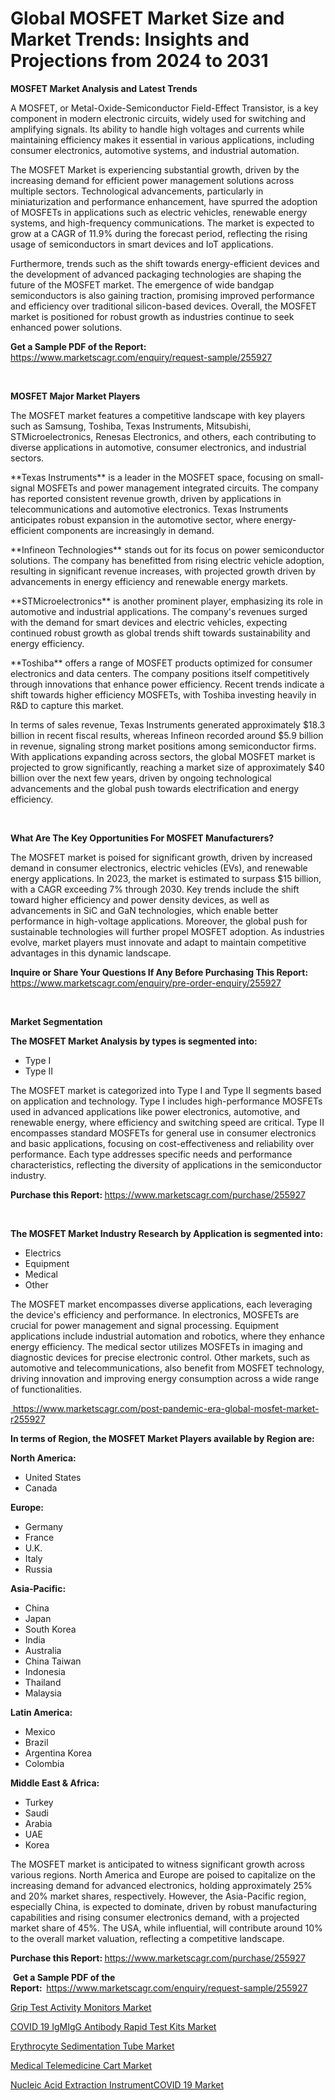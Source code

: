 <p><h1>Global MOSFET Market Size and Market Trends: Insights and Projections from 2024 to 2031</h1></p><p><strong>MOSFET Market Analysis and Latest Trends</strong></p>
<p><p>A MOSFET, or Metal-Oxide-Semiconductor Field-Effect Transistor, is a key component in modern electronic circuits, widely used for switching and amplifying signals. Its ability to handle high voltages and currents while maintaining efficiency makes it essential in various applications, including consumer electronics, automotive systems, and industrial automation.</p><p>The MOSFET Market is experiencing substantial growth, driven by the increasing demand for efficient power management solutions across multiple sectors. Technological advancements, particularly in miniaturization and performance enhancement, have spurred the adoption of MOSFETs in applications such as electric vehicles, renewable energy systems, and high-frequency communications. The market is expected to grow at a CAGR of 11.9% during the forecast period, reflecting the rising usage of semiconductors in smart devices and IoT applications.</p><p>Furthermore, trends such as the shift towards energy-efficient devices and the development of advanced packaging technologies are shaping the future of the MOSFET market. The emergence of wide bandgap semiconductors is also gaining traction, promising improved performance and efficiency over traditional silicon-based devices. Overall, the MOSFET market is positioned for robust growth as industries continue to seek enhanced power solutions.</p></p>
<p><strong>Get a Sample PDF of the Report:&nbsp;</strong> <a href="https://www.marketscagr.com/enquiry/request-sample/255927?utm_campaign=1817&utm_medium=2&utm_source=Github&utm_content=ia&utm_term=31102024&utm_id=mosfet">https://www.marketscagr.com/enquiry/request-sample/255927</a></p>
<p>&nbsp;</p>
<p><strong>MOSFET Major Market Players</strong></p>
<p><p>The MOSFET market features a competitive landscape with key players such as Samsung, Toshiba, Texas Instruments, Mitsubishi, STMicroelectronics, Renesas Electronics, and others, each contributing to diverse applications in automotive, consumer electronics, and industrial sectors.</p><p>**Texas Instruments** is a leader in the MOSFET space, focusing on small-signal MOSFETs and power management integrated circuits. The company has reported consistent revenue growth, driven by applications in telecommunications and automotive electronics. Texas Instruments anticipates robust expansion in the automotive sector, where energy-efficient components are increasingly in demand.</p><p>**Infineon Technologies** stands out for its focus on power semiconductor solutions. The company has benefitted from rising electric vehicle adoption, resulting in significant revenue increases, with projected growth driven by advancements in energy efficiency and renewable energy markets.</p><p>**STMicroelectronics** is another prominent player, emphasizing its role in automotive and industrial applications. The company's revenues surged with the demand for smart devices and electric vehicles, expecting continued robust growth as global trends shift towards sustainability and energy efficiency.</p><p>**Toshiba** offers a range of MOSFET products optimized for consumer electronics and data centers. The company positions itself competitively through innovations that enhance power efficiency. Recent trends indicate a shift towards higher efficiency MOSFETs, with Toshiba investing heavily in R&D to capture this market.</p><p>In terms of sales revenue, Texas Instruments generated approximately $18.3 billion in recent fiscal results, whereas Infineon recorded around $5.9 billion in revenue, signaling strong market positions among semiconductor firms. With applications expanding across sectors, the global MOSFET market is projected to grow significantly, reaching a market size of approximately $40 billion over the next few years, driven by ongoing technological advancements and the global push towards electrification and energy efficiency.</p></p>
<p>&nbsp;</p>
<p><strong>What Are The Key Opportunities For MOSFET Manufacturers?</strong></p>
<p><p>The MOSFET market is poised for significant growth, driven by increased demand in consumer electronics, electric vehicles (EVs), and renewable energy applications. In 2023, the market is estimated to surpass $15 billion, with a CAGR exceeding 7% through 2030. Key trends include the shift toward higher efficiency and power density devices, as well as advancements in SiC and GaN technologies, which enable better performance in high-voltage applications. Moreover, the global push for sustainable technologies will further propel MOSFET adoption. As industries evolve, market players must innovate and adapt to maintain competitive advantages in this dynamic landscape.</p></p>
<p><strong>Inquire or Share Your Questions If Any Before Purchasing This Report:</strong> <a href="https://www.marketscagr.com/enquiry/pre-order-enquiry/255927?utm_campaign=1817&utm_medium=2&utm_source=Github&utm_content=ia&utm_term=31102024&utm_id=mosfet">https://www.marketscagr.com/enquiry/pre-order-enquiry/255927</a></p>
<p>&nbsp;</p>
<p><strong>Market Segmentation</strong></p>
<p><strong>The MOSFET Market Analysis by types is segmented into:</strong></p>
<p><ul><li>Type I</li><li>Type II</li></ul></p>
<p><p>The MOSFET market is categorized into Type I and Type II segments based on application and technology. Type I includes high-performance MOSFETs used in advanced applications like power electronics, automotive, and renewable energy, where efficiency and switching speed are critical. Type II encompasses standard MOSFETs for general use in consumer electronics and basic applications, focusing on cost-effectiveness and reliability over performance. Each type addresses specific needs and performance characteristics, reflecting the diversity of applications in the semiconductor industry.</p></p>
<p><strong>Purchase this Report:&nbsp;</strong><a href="https://www.marketscagr.com/purchase/255927?utm_campaign=1817&utm_medium=2&utm_source=Github&utm_content=ia&utm_term=31102024&utm_id=mosfet">https://www.marketscagr.com/purchase/255927</a></p>
<p>&nbsp;</p>
<p><strong>The MOSFET Market Industry Research by Application is segmented into:</strong></p>
<p><ul><li>Electrics</li><li>Equipment</li><li>Medical</li><li>Other</li></ul></p>
<p><p>The MOSFET market encompasses diverse applications, each leveraging the device's efficiency and performance. In electronics, MOSFETs are crucial for power management and signal processing. Equipment applications include industrial automation and robotics, where they enhance energy efficiency. The medical sector utilizes MOSFETs in imaging and diagnostic devices for precise electronic control. Other markets, such as automotive and telecommunications, also benefit from MOSFET technology, driving innovation and improving energy consumption across a wide range of functionalities.</p></p>
<p><a href="https://www.marketscagr.com/post-pandemic-era-global-mosfet-market-r255927?utm_campaign=1817&utm_medium=2&utm_source=Github&utm_content=ia&utm_term=31102024&utm_id=mosfet">&nbsp;https://www.marketscagr.com/post-pandemic-era-global-mosfet-market-r255927</a></p>
<p><strong>In terms of Region, the MOSFET Market Players available by Region are:</strong></p>
<p>
    <p> <strong> North America: </strong>
        <ul>
            <li>United States</li>
            <li>Canada</li>
        </ul>
        </p> 
    <p> <strong> Europe: </strong>
        <ul>
            <li>Germany</li>
            <li>France</li>
            <li>U.K.</li>
            <li>Italy</li>
            <li>Russia</li>
        </ul>
        </p> 
    <p> <strong> Asia-Pacific: </strong>
        <ul>
            <li>China</li>
            <li>Japan</li>
            <li>South Korea</li>
            <li>India</li>
            <li>Australia</li>
            <li>China Taiwan</li>
            <li>Indonesia</li>
            <li>Thailand</li>
            <li>Malaysia</li>
        </ul>
        </p> 
    <p> <strong> Latin America: </strong>
        <ul>
            <li>Mexico</li>
            <li>Brazil</li>
            <li>Argentina Korea</li>
            <li>Colombia</li>
        </ul>
        </p> 
    <p> <strong> Middle East & Africa: </strong>
        <ul>
            <li>Turkey</li>
            <li>Saudi</li>
            <li>Arabia</li>
            <li>UAE</li>
            <li>Korea</li>
        </ul>
    </p>
    </p>
<p><p>The MOSFET market is anticipated to witness significant growth across various regions. North America and Europe are poised to capitalize on the increasing demand for advanced electronics, holding approximately 25% and 20% market shares, respectively. However, the Asia-Pacific region, especially China, is expected to dominate, driven by robust manufacturing capabilities and rising consumer electronics demand, with a projected market share of 45%. The USA, while influential, will contribute around 10% to the overall market valuation, reflecting a competitive landscape.</p></p>
<p><strong>Purchase this Report: </strong><a href="https://www.marketscagr.com/purchase/255927?utm_campaign=1817&utm_medium=2&utm_source=Github&utm_content=ia&utm_term=31102024&utm_id=mosfet">https://www.marketscagr.com/purchase/255927</a></p>
<p>&nbsp;<strong>Get a Sample PDF of the Report:&nbsp;&nbsp;</strong><a href="https://www.marketscagr.com/enquiry/request-sample/255927?utm_campaign=1817&utm_medium=2&utm_source=Github&utm_content=ia&utm_term=31102024&utm_id=mosfet">https://www.marketscagr.com/enquiry/request-sample/255927</a></p>
<p><strong></strong></p>
<p><p><a href="https://www.linkedin.com/pulse/pioneering-growth-analyzing-global-grip-test-activity-monitors-oi0mf?utm_campaign=1817&utm_medium=2&utm_source=Github&utm_content=ia&utm_term=31102024&utm_id=mosfet">Grip Test Activity Monitors Market</a></p><p><a href="https://www.linkedin.com/pulse/market-dynamics-future-trends-global-covid-19-igmigg-khnpc?utm_campaign=1817&utm_medium=2&utm_source=Github&utm_content=ia&utm_term=31102024&utm_id=mosfet">COVID 19 IgMIgG Antibody Rapid Test Kits Market</a></p><p><a href="https://www.linkedin.com/pulse/erythrocyte-sedimentation-tube-market-global-trends-forecast-2024-iapzf?utm_campaign=1817&utm_medium=2&utm_source=Github&utm_content=ia&utm_term=31102024&utm_id=mosfet">Erythrocyte Sedimentation Tube Market</a></p><p><a href="https://www.linkedin.com/pulse/medical-telemedicine-cart-market-research-report-exploring-size-qzytf?utm_campaign=1817&utm_medium=2&utm_source=Github&utm_content=ia&utm_term=31102024&utm_id=mosfet">Medical Telemedicine Cart Market</a></p><p><a href="https://www.linkedin.com/pulse/emerging-nucleic-acid-extraction-instrumentcovid-19-market-98lmc?utm_campaign=1817&utm_medium=2&utm_source=Github&utm_content=ia&utm_term=31102024&utm_id=mosfet">Nucleic Acid Extraction InstrumentCOVID 19 Market</a></p></p>